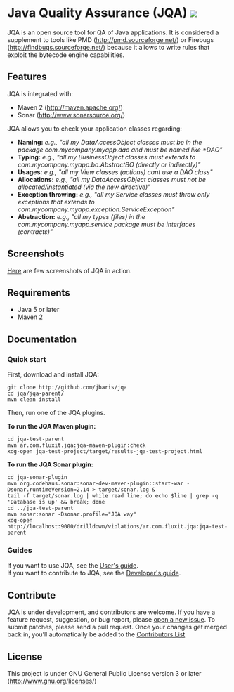 # Java Quality Assurance (JQA) [![](https://secure.travis-ci.org/jbaris/jqa.png?branch=master)](http://travis-ci.org/jbaris/jqa)
JQA is an open source tool for QA of Java applications. It is considered a supplement to tools like PMD (http://pmd.sourceforge.net/) or Firebugs (http://findbugs.sourceforge.net/) because it allows to write rules that exploit the bytecode engine capabilities.

## Features
JQA is integrated with:
* Maven 2 (http://maven.apache.org/)    
* Sonar (http://www.sonarsource.org/)

JQA allows you to check your application classes regarding:
* __Naming:__ _e.g., "all my DataAccessObject classes must be in the package com.mycompany.myapp.dao and must be named like *DAO"_
* __Typing:__ _e.g., "all my BusinessObject classes must extends to com.mycompany.myapp.bo.AbstractBO (directly or indirectly)"_
* __Usages:__ _e.g., "all my View classes (actions) cant use a DAO class"_
* __Allocations:__ _e.g., "all my DataAccessObject classes must not be allocated/instantiated (via the new directive)"_
* __Exception throwing:__ _e.g., "all my Service classes must throw only exceptions that extends to com.mycompany.myapp.exception.ServiceException"_
* __Abstraction:__ _e.g., "all my types (files) in the com.mycompany.myapp.service package must be interfaces (contracts)"_

## Screenshots
[Here](http://github.com/jbaris/jqa/wiki/Screenshots) are few screenshots of JQA in action.

## Requirements
* Java 5 or later
* Maven 2

## Documentation
### Quick start
First, download and install JQA:

    git clone http://github.com/jbaris/jqa
    cd jqa/jqa-parent/
    mvn clean install
    
Then, run one of the JQA plugins. 
     
   **To run the JQA Maven plugin:**

    cd jqa-test-parent
    mvn ar.com.fluxit.jqa:jqa-maven-plugin:check
    xdg-open jqa-test-project/target/results-jqa-test-project.html     
   **To run the JQA Sonar plugin:**    

    cd jqa-sonar-plugin
    mvn org.codehaus.sonar:sonar-dev-maven-plugin::start-war -Dsonar.runtimeVersion=2.14 > target/sonar.log &
    tail -f target/sonar.log | while read line; do echo $line | grep -q 'Database is up' && break; done
    cd ../jqa-test-parent
    mvn sonar:sonar -Dsonar.profile="JQA way"
    xdg-open http://localhost:9000/drilldown/violations/ar.com.fluxit.jqa:jqa-test-parent
### Guides
If you want to use JQA, see the [User's guide](http://github.com/jbaris/jqa/wiki/User-guide).     
If you want to contribute to JQA, see the [Developer's guide](http://github.com/jbaris/jqa/wiki/Developer-guide).

## Contribute
JQA is under development, and contributors are welcome. If you have a feature request, suggestion, or bug report, please [open a new issue](http://github.com/jbaris/jqa/issues). To submit patches, please send a pull request. Once your changes get merged back in, you’ll automatically be added to the [Contributors List](http://github.com/jbaris/jqa/graphs/contributors)

## License
This project is under GNU General Public License version 3 or later (http://www.gnu.org/licenses/)
